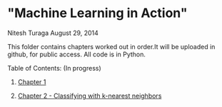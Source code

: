 
"Machine Learning in Action"
=============================
Nitesh Turaga
August 29, 2014


This folder contains chapters worked out in order.It will be uploaded in github, for public access. All code is in Python.


Table of Contents: (In progress)

1. [Chapter 1](https://github.com/nitesh1989/ml-in-action/blob/master/Chapter%201.ipynb)

2. [Chapter 2 - Classifying with k-nearest neighbors](https://github.com/nitesh1989/ml-in-action/blob/master/Chapter%202.ipynb)
